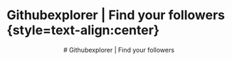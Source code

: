 # Githubexplorer | Find your  followers {style=text-align:center}
<center># Githubexplorer | Find your followers</center>
